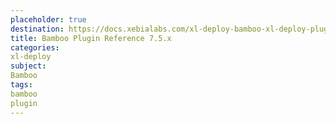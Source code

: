 ```yaml
---
placeholder: true
destination: https://docs.xebialabs.com/xl-deploy-bamboo-xl-deploy-plugin/7.5.x/bambooPluginManual
title: Bamboo Plugin Reference 7.5.x
categories:
xl-deploy
subject:
Bamboo
tags:
bamboo
plugin
---
```

